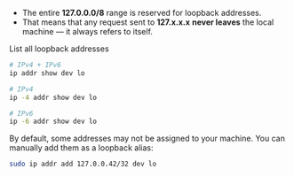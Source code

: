 - The entire **127.0.0.0/8** range is reserved for loopback addresses.
- That means that any request sent to **127.x.x.x** **never leaves** the local machine — it always refers to itself.

List all loopback addresses
```bash
# IPv4 + IPv6
ip addr show dev lo

# IPv4
ip -4 addr show dev lo

# IPv6
ip -6 addr show dev lo
```

By default, some addresses may not be assigned to your machine. You can manually add them as a loopback alias:
```bash
sudo ip addr add 127.0.0.42/32 dev lo
```

